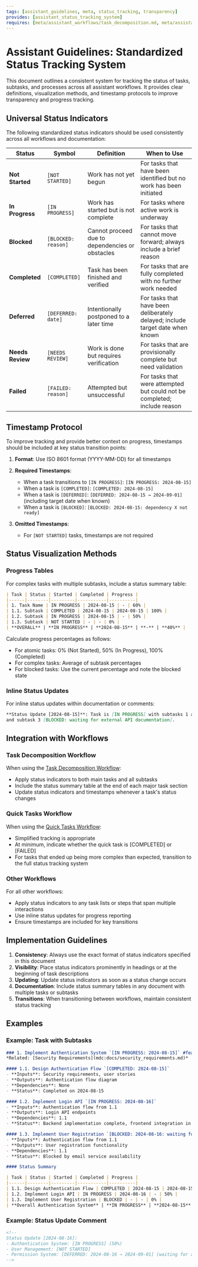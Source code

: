 ```yaml
---
tags: [assistant_guidelines, meta, status_tracking, transparency]
provides: [assistant_status_tracking_system]
requires: [meta/assistant_workflows/task_decomposition.md, meta/assistant_workflows/quick_tasks.md]
---
```


# Assistant Guidelines: Standardized Status Tracking System

This document outlines a consistent system for tracking the status of tasks, subtasks, and processes across all assistant workflows. It provides clear definitions, visualization methods, and timestamp protocols to improve transparency and progress tracking.

## Universal Status Indicators

The following standardized status indicators should be used consistently across all workflows and documentation:

| Status | Symbol | Definition | When to Use |
|--------|--------|------------|-------------|
| **Not Started** | `[NOT STARTED]` | Work has not yet begun | For tasks that have been identified but no work has been initiated |
| **In Progress** | `[IN PROGRESS]` | Work has started but is not complete | For tasks where active work is underway |
| **Blocked** | `[BLOCKED: reason]` | Cannot proceed due to dependencies or obstacles | For tasks that cannot move forward; always include a brief reason |
| **Completed** | `[COMPLETED]` | Task has been finished and verified | For tasks that are fully completed with no further work needed |
| **Deferred** | `[DEFERRED: date]` | Intentionally postponed to a later time | For tasks that have been deliberately delayed; include target date when known |
| **Needs Review** | `[NEEDS REVIEW]` | Work is done but requires verification | For tasks that are provisionally complete but need validation |
| **Failed** | `[FAILED: reason]` | Attempted but unsuccessful | For tasks that were attempted but could not be completed; include reason |

## Timestamp Protocol

To improve tracking and provide better context on progress, timestamps should be included at key status transition points:

1. **Format**: Use ISO 8601 format (YYYY-MM-DD) for all timestamps
2. **Required Timestamps**:
   - When a task transitions to `[IN PROGRESS]`: `[IN PROGRESS: 2024-08-15]`
   - When a task is `[COMPLETED]`: `[COMPLETED: 2024-08-15]`
   - When a task is `[DEFERRED]`: `[DEFERRED: 2024-08-15 → 2024-09-01]` (including target date when known)
   - When a task is `[BLOCKED]`: `[BLOCKED: 2024-08-15: dependency X not ready]`

3. **Omitted Timestamps**: 
   - For `[NOT STARTED]` tasks, timestamps are not required

## Status Visualization Methods

### Progress Tables

For complex tasks with multiple subtasks, include a status summary table:

```markdown
| Task | Status | Started | Completed | Progress |
|------|--------|---------|-----------|----------|
| 1. Task Name | IN PROGRESS | 2024-08-15 | - | 60% |
| 1.1. Subtask | COMPLETED | 2024-08-15 | 2024-08-15 | 100% |
| 1.2. Subtask | IN PROGRESS | 2024-08-15 | - | 50% |
| 1.3. Subtask | NOT STARTED | - | - | 0% |
| **OVERALL** | **IN PROGRESS** | **2024-08-15** | **-** | **40%** |
```

Calculate progress percentages as follows:
- For atomic tasks: 0% (Not Started), 50% (In Progress), 100% (Completed)
- For complex tasks: Average of subtask percentages
- For blocked tasks: Use the current percentage and note the blocked state

### Inline Status Updates

For inline status updates within documentation or comments:

```markdown
**Status Update [2024-08-15]**: Task is [IN PROGRESS] with subtasks 1 and 2 [COMPLETED] 
and subtask 3 [BLOCKED: waiting for external API documentation].
```

## Integration with Workflows

### Task Decomposition Workflow

When using the [Task Decomposition Workflow](mdc:meta/assistant_workflows/task_decomposition.md):
- Apply status indicators to both main tasks and all subtasks
- Include the status summary table at the end of each major task section
- Update status indicators and timestamps whenever a task's status changes

### Quick Tasks Workflow

When using the [Quick Tasks Workflow](mdc:meta/assistant_workflows/quick_tasks.md):
- Simplified tracking is appropriate
- At minimum, indicate whether the quick task is [COMPLETED] or [FAILED]
- For tasks that ended up being more complex than expected, transition to the full status tracking system

### Other Workflows

For all other workflows:
- Apply status indicators to any task lists or steps that span multiple interactions
- Use inline status updates for progress reporting
- Ensure timestamps are included for key transitions

## Implementation Guidelines

1. **Consistency**: Always use the exact format of status indicators specified in this document
2. **Visibility**: Place status indicators prominently in headings or at the beginning of task descriptions
3. **Updating**: Update status indicators as soon as a status change occurs
4. **Documentation**: Include status summary tables in any document with multiple tasks or subtasks
5. **Transitions**: When transitioning between workflows, maintain consistent status tracking

## Examples

### Example: Task with Subtasks

```markdown
### 1. Implement Authentication System `[IN PROGRESS: 2024-08-15]` #feature #security
*Related: [Security Requirements](mdc:docs/security_requirements.md)*

#### 1.1. Design Authentication Flow `[COMPLETED: 2024-08-15]`
- **Inputs**: Security requirements, user stories
- **Outputs**: Authentication flow diagram
- **Dependencies**: None
- **Status**: Completed on 2024-08-15

#### 1.2. Implement Login API `[IN PROGRESS: 2024-08-16]`
- **Inputs**: Authentication flow from 1.1
- **Outputs**: Login API endpoints
- **Dependencies**: 1.1
- **Status**: Backend implementation complete, frontend integration in progress

#### 1.3. Implement User Registration `[BLOCKED: 2024-08-16: waiting for email service]`
- **Inputs**: Authentication flow from 1.1
- **Outputs**: User registration functionality
- **Dependencies**: 1.1
- **Status**: Blocked by email service availability

#### Status Summary

| Task | Status | Started | Completed | Progress |
|------|--------|---------|-----------|----------|
| 1.1. Design Authentication Flow | COMPLETED | 2024-08-15 | 2024-08-15 | 100% |
| 1.2. Implement Login API | IN PROGRESS | 2024-08-16 | - | 50% |
| 1.3. Implement User Registration | BLOCKED | - | - | 0% |
| **Overall Authentication System** | **IN PROGRESS** | **2024-08-15** | **-** | **50%** |
```

### Example: Status Update Comment

```markdown
<!-- 
Status Update [2024-08-16]: 
- Authentication System: [IN PROGRESS] (50%)
- User Management: [NOT STARTED]
- Permission System: [DEFERRED: 2024-08-16 → 2024-09-01] (waiting for authentication completion)
-->
``` 